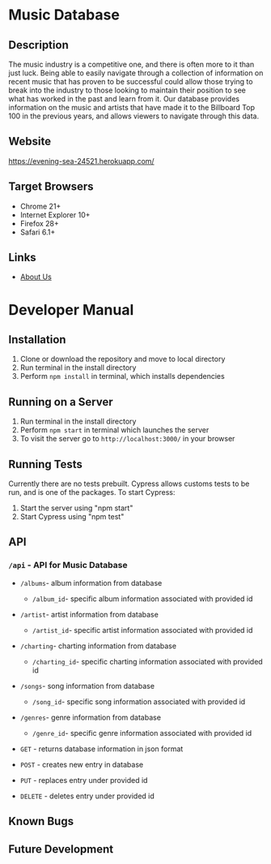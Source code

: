 # Music Database

## Description
The music industry is a competitive one, and there is often more to it than just luck. Being able to easily navigate through a collection of information on recent music that has proven to be successful could allow those trying to break into the industry to those looking to maintain their position to see what has worked in the past and learn from it. Our database provides information on the music and artists that have made it to the Billboard Top 100 in the previous years, and allows viewers to navigate through this data.

## Website
https://evening-sea-24521.herokuapp.com/

## Target Browsers
* Chrome 21+
* Internet Explorer 10+
* Firefox 28+
* Safari 6.1+

## Links
* [About Us](https://evening-sea-24521.herokuapp.com/about.html)

# Developer Manual

## Installation
1. Clone or download the repository and move to local directory
2. Run terminal in the install directory
3. Perform ```npm install``` in terminal, which installs dependencies 

## Running on a Server
1. Run terminal in the install directory
2. Perform ```npm start``` in terminal which launches the server
3. To visit the server go to ```http://localhost:3000/``` in your browser

## Running Tests
Currently there are no tests prebuilt.
Cypress allows customs tests to be run, and is one of the packages. To start Cypress:
1. Start the server using "npm start"
2. Start Cypress using "npm test"

## API
### ```/api``` - API for Music Database
* ```/albums```- album information from database
  * ```/album_id```- specific album information associated with provided id
* ```/artist```- artist information from database
  * ```/artist_id```- specific artist information associated with provided id
* ```/charting```- charting information from database
  * ```/charting_id```- specific charting information associated with provided id
* ```/songs```- song information from database
  * ```/song_id```- specific song information associated with provided id
* ```/genres```- genre information from database
  * ```/genre_id```- specific genre information associated with provided id

* ```GET``` -  returns database information in json format
* ```POST``` - creates new entry in database
* ```PUT``` - replaces entry under provided id
* ```DELETE``` - deletes entry under provided id


## Known Bugs

## Future Development
